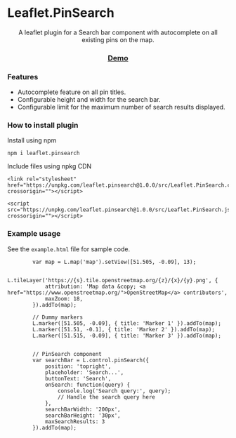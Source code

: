 # Leaflet.PinSearch
<div align ="center">

A leaflet plugin for a Search bar component with autocomplete on all existing pins on the map.

### [**Demo**](https://mokahala.github.io/hosting/Leaflet.PinSearch/index.html)

</div>



### Features

- Autocomplete feature on all pin titles.
- Configurable height and width for the search bar.
- Configurable limit for the maximum number of search results displayed.




### How to install plugin


Install using npm

```
npm i leaflet.pinsearch
```

Include files using npkg CDN

```
<link rel="stylesheet" href="https://unpkg.com/leaflet.pinsearch@1.0.0/src/Leaflet.PinSearch.css" crossorigin=""></script>
```

```
<script src="https://unpkg.com/leaflet.pinsearch@1.0.0/src/Leaflet.PinSearch.js" crossorigin=""></script>
```


### Example usage

See the `example.html` file for sample code.

```
        var map = L.map('map').setView([51.505, -0.09], 13);

        L.tileLayer('https://{s}.tile.openstreetmap.org/{z}/{x}/{y}.png', {
            attribution: 'Map data &copy; <a href="https://www.openstreetmap.org/">OpenStreetMap</a> contributors',
            maxZoom: 18,
        }).addTo(map);

        // Dummy markers
        L.marker([51.505, -0.09], { title: 'Marker 1' }).addTo(map);
        L.marker([51.51, -0.1], { title: 'Marker 2' }).addTo(map);
        L.marker([51.515, -0.09], { title: 'Marker 3' }).addTo(map);


        // PinSearch component
        var searchBar = L.control.pinSearch({
            position: 'topright',
            placeholder: 'Search...',
            buttonText: 'Search',
            onSearch: function(query) {
                console.log('Search query:', query);
                // Handle the search query here
            },
            searchBarWidth: '200px',
            searchBarHeight: '30px',
            maxSearchResults: 3
        }).addTo(map);
```